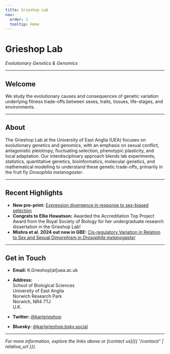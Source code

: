 ```yaml
---
title: Grieshop Lab
nav:
  order: 1
  tooltip: Home
---
```


# Grieshop Lab

_Evolutionary Genetics & Genomics_

---

## Welcome

We study the evolutionary causes and consequences of genetic variation underlying fitness trade-offs between sexes, traits, tissues, life-stages, and environments.

---

## About

The Grieshop Lab at the University of East Anglia (UEA) focuses on evolutionary genetics and genomics, with an emphasis on sexual conflict, antagonistic pleiotropy, fluctuating selection, phenotypic plasticity, and local adaptation. Our interdisciplinary approach blends lab experiments, statistics, quantitative genetics, bioinformatics, molecular genetics, and mathematical modelling to understand these genetic trade-offs, primarily in the fruit fly *Drosophila melanogaster*.

---

## Recent Highlights

- **New pre-print:** [Expression divergence in response to sex-biased selection](https://www.biorxiv.org/content/10.1101/2024.11.11.622976v2.abstract)
- **Congrats to Ellie Howatson:** Awarded the Accreditation Top Project Award from the Royal Society of Biology for her undergraduate research dissertation in the Grieshop Lab!
- **Mishra et al. 2024 out now in GBE:** [Cis-regulatory Variation in Relation to Sex and Sexual Dimorphism in *Drosophila melanogaster*](https://academic.oup.com/gbe/article/16/11/evae234/7913330)

---

## Get in Touch

- **Email:** K.Grieshop[at]uea.ac.uk
- **Address:**  
  School of Biological Sciences  
  University of East Anglia  
  Norwich Research Park  
  Norwich, NR4 7TJ  
  U.K.

- **Twitter:** [@karlgrieshop](https://x.com/karlgrieshop)
- **Bluesky:** [@karlgrieshop.bsky.social](https://bsky.app/profile/karlgrieshop.bsky.social)

---

*For more information, explore the links above or [contact us]({{ '/contact/' | relative_url }}).*
